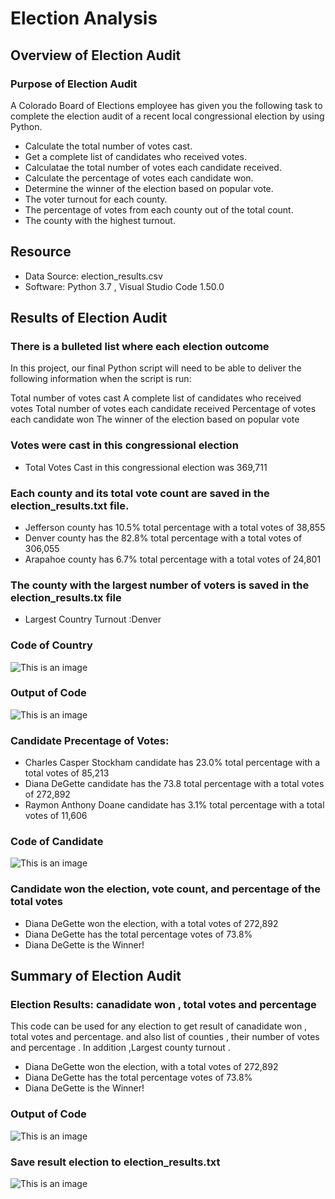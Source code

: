 # Election Analysis
## Overview of Election Audit 
### Purpose of Election Audit 

A Colorado Board of Elections employee has given you the following task to complete the election audit of a recent local congressional election by using  Python.

- Calculate the total number of votes cast.
- Get a complete list of candidates who received votes.
- Calculatae the total number of votes each candidate received.
- Calculate the percentage of votes each candidate won.
- Determine the winner of the election based on popular vote.
- The voter turnout for each county.
- The percentage of votes from each county out of the total count.
- The county with the highest turnout.

## Resource
- Data Source: election_results.csv
- Software: Python 3.7 , Visual Studio Code 1.50.0
 


## Results of Election Audit 
### There is a bulleted list where each election outcome

In this project, our final Python script will need to be able to deliver the following information when the script is run: 

Total number of votes cast
A complete list of candidates who received votes
Total number of votes each candidate received
Percentage of votes each candidate won
The winner of the election based on popular vote

### Votes were cast in this congressional election
- Total Votes Cast in this congressional election was 369,711
###  Each county and its total vote count are saved in the election_results.txt file.
- Jefferson county has 10.5% total percentage with a total votes of 38,855
- Denver county has the 82.8% total percentage with a total votes of 306,055
- Arapahoe county has 6.7% total percentage with a total votes of 24,801
###  The county with the largest number of voters is saved in the election_results.tx file
- Largest Country Turnout :Denver 
### Code of Country 
![This is an image](https://github.com/NadaAdem/Election_Analysis/blob/main/Resources/Code_country.png)
### Output of Code
![This is an image](https://github.com/NadaAdem/Election_Analysis/blob/main/Resources/Output-Election_Results.png)
### Candidate Precentage of Votes:
- Charles Casper Stockham candidate has 23.0% total percentage with a total votes of 85,213
- Diana DeGette candidate has the 73.8 total percentage with a total votes of 272,892
- Raymon Anthony Doane candidate has 3.1% total percentage with a total votes of 11,606
### Code of Candidate
![This is an image](https://github.com/NadaAdem/Election_Analysis/blob/main/Resources/Code_candidate.png )

### Candidate won the election,  vote count, and  percentage of the total votes
- Diana DeGette won the election, with a total votes of 272,892
- Diana DeGette has the total percentage votes of 73.8%
- Diana DeGette is the Winner!

## Summary of Election Audit 
###  Election Results: canadidate won , total votes and percentage
This code can be used for any election to get   result of canadidate won , total votes and percentage.
and also  list of counties , their number of votes  and percentage . In addition ,Largest county  turnout .

- Diana DeGette won the election, with a total votes of 272,892
- Diana DeGette has the total percentage votes of 73.8%
- Diana DeGette is the Winner!

### Output of Code
![This is an image](https://github.com/NadaAdem/Election_Analysis/blob/main/Resources/Output-Election_Results.png)

### Save result election  to  election_results.txt
![This is an image](https://github.com/NadaAdem/Election_Analysis/blob/main/Resources/Save_Election_Results.png )

